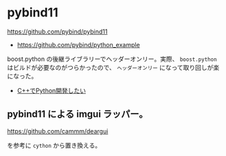 # pybind11

<https://github.com/pybind/pybind11>
* <https://github.com/pybind/python_example>

boost.python の後継ライブラリーでヘッダーオンリー。実際、 `boost.python` はビルドが必要なのがつらかったので、 `ヘッダーオンリー` になって取り回しが楽になった。

* [C++でPython開発したい](https://zenn.dev/remiria/scraps/7c2eb76b685905)

## pybind11 による imgui ラッパー。

<https://github.com/cammm/deargui>

を参考に `cython` から置き換える。
